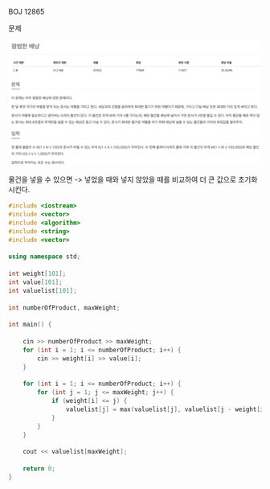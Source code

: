 BOJ 12865

문제

![예시 이미지](https://github.com/PNU-PULSE/2021-Fall/blob/main/Dynamic_Programming/BOJ_12865/problem.png)

물건을 넣을 수 있으면 -> 넣었을 때와 넣지 않았을 때를 비교하여 더 큰 값으로 초기화시킨다.

```c++
#include <iostream>
#include <vector>
#include <algorithm>
#include <string>
#include <vector>

using namespace std;

int weight[101];
int value[101];
int valuelist[101];

int numberOfProduct, maxWeight;

int main() {
    
	cin >> numberOfProduct >> maxWeight;
	for (int i = 1; i <= numberOfProduct; i++) {
		cin >> weight[i] >> value[i];
	}
    
	for (int i = 1; i <= numberOfProduct; i++) {
		for (int j = 1; j <= maxWeight; j++) {
			if (weight[i] <= j) { 
				valuelist[j] = max(valuelist[j], valuelist[j - weight[i]] + value[i]);
			}
		}
	}

	cout << valuelist[maxWeight];

	return 0;
}

